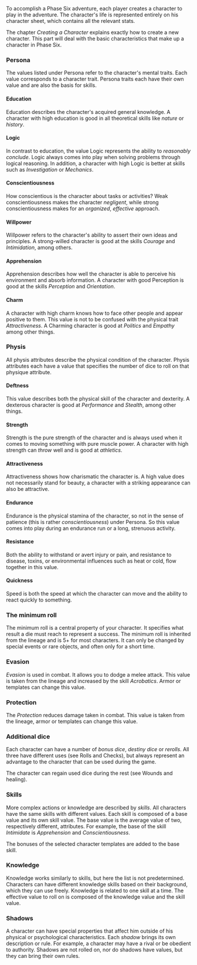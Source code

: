 To accomplish a Phase Six adventure, each player creates a character to play in the adventure. The character's life is represented entirely on his character sheet, which contains all the relevant stats.

The chapter *Creating a Character* explains exactly how to create a new character. This part will deal with the basic characteristics that make up a character in Phase Six. 

### Persona

The values listed under Persona refer to the character's mental traits. Each value corresponds to a character trait. Persona traits each have their own value and are also the basis for skills.

#### Education

Education describes the character's acquired general knowledge.  A character with high education is good in all theoretical skills like *nature* or *history*.

#### Logic

In contrast to education, the value Logic represents the ability to *reasonably conclude*. Logic always comes into play when solving problems through logical reasoning. In addition, a character with high Logic is better at skills such as *Investigation* or *Mechanics*.

#### Conscientiousness

How conscientious is the character about tasks or activities? Weak conscientiousness makes the character *negligent*, while strong conscientiousness makes for an *organized*, *effective* approach.

#### Willpower

Willpower refers to the character's ability to assert their own ideas and principles. A strong-willed character is good at the skills *Courage* and *Intimidation*, among others.

#### Apprehension

Apprehension describes how well the character is able to perceive his environment and absorb information. A character with good Perception is good at the skills *Perception* and *Orientation*.

#### Charm

A character with high charm knows how to face other people and appear positive to them. This value is not to be confused with the physical trait *Attractiveness*. A Charming character is good at *Politics* and *Empathy* among other things.


### Physis

All physis attributes describe the physical condition of the character. Physis attributes each have a value that specifies the number of dice to roll on that physique attribute.

#### Deftness

This value describes both the physical skill of the character and dexterity. A dexterous character is good at *Performance* and *Stealth*, among other things.

#### Strength

Strength is the pure strength of the character and is always used when it comes to moving something with pure muscle power. A character with high strength can *throw* well and is good at *athletics*.

#### Attractiveness

Attractiveness shows how charismatic the character is. A high value does not necessarily stand for beauty, a character with a striking appearance can also be attractive.

#### Endurance

Endurance is the physical stamina of the character, so not in the sense of patience (this is rather *conscientiousness*) under Persona. So this value comes into play during an endurance run or a long, strenuous activity. 

#### Resistance

Both the ability to withstand or avert injury or pain, and resistance to disease, toxins, or environmental influences such as heat or cold, flow together in this value. 

#### Quickness

Speed is both the speed at which the character can move and the ability to react quickly to something.

### The minimum roll

The minimum roll is a central property of your character. It specifies what result a die must reach to represent a success. The minimum roll is inherited from the lineage and is 5+ for most characters. It can only be changed by special events or rare objects, and often only for a short time.

### Evasion

*Evasion* is used in combat. It allows you to dodge a melee attack. This value is taken from the lineage and increased by the skill *Acrobatics*. Armor or templates can change this value.

### Protection

The *Protection* reduces damage taken in combat. This value is taken from the lineage, armor or templates can change this value.

### Additional dice

Each character can have a number of *bonus dice*, *destiny dice* or *rerolls*. All three have different uses (see Rolls and Checks), but always represent an advantage to the character that can be used during the game. 

The character can regain used dice during the rest (see Wounds and healing).

### Skills

More complex actions or knowledge are described by *skills*. All characters have the same skills with different values. Each skill is composed of a base value and its own skill value. The base value is the average value of two, respectively different, attributes. For example, the base of the skill *Intimidate* is *Apprehension* and *Conscientiousness*. 

The bonuses of the selected character templates are added to the base skill.

### Knowledge

Knowledge works similarly to skills, but here the list is not predetermined. Characters can have different knowledge skills based on their background, which they can use freely. Knowledge is related to one skill at a time. The effective value to roll on is composed of the knowledge value and the skill value.

### Shadows

A character can have special properties that affect him outside of his physical or psychological characteristics. Each *shadow* brings its own description or rule. For example, a character may have a rival or be obedient to authority. Shadows are not rolled on, nor do shadows have values, but they can bring their own rules.
